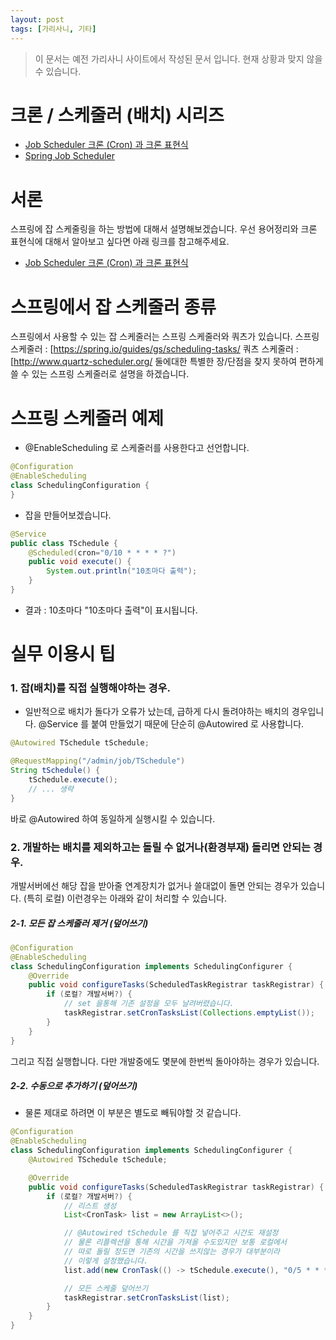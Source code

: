 ```yaml
---
layout: post
tags: [가리사니, 기타]
---
```


> 이 문서는 예전 가리사니 사이트에서 작성된 문서 입니다.
현재 상황과 맞지 않을 수 있습니다.


# 크론 / 스케줄러 (배치) 시리즈
- [Job Scheduler 크론 (Cron) 과 크론 표현식](/lab?topicId=339)
- [Spring Job Scheduler](/lab?topicId=340)

# 서론
스프링에 잡 스케줄링을 하는 방법에 대해서 설명해보겠습니다.
우선 용어정리와 크론 표현식에 대해서 알아보고 싶다면 아래 링크를 참고해주세요.
- [Job Scheduler 크론 (Cron) 과 크론 표현식](/lab?topicId=339)


# 스프링에서 잡 스케줄러 종류
스프링에서 사용할 수 있는 잡 스케줄러는 스프링 스케줄러와 쿼츠가 있습니다.
스프링 스케줄러 : [https://spring.io/guides/gs/scheduling-tasks/
쿼츠 스케줄러 : [http://www.quartz-scheduler.org/
둘에대한 특별한 장/단점을 찾지 못하여 편하게 쓸 수 있는 스프링 스케줄러로 설명을 하겠습니다.


# 스프링 스케줄러 예제
- @EnableScheduling 로 스케줄러를 사용한다고 선언합니다.
``` java
@Configuration
@EnableScheduling
class SchedulingConfiguration {
}
```
- 잡을 만들어보겠습니다.
``` java
@Service
public class TSchedule {
	@Scheduled(cron="0/10 * * * * ?")
	public void execute() {
		System.out.println("10초마다 출력");
	}
}
```
- 결과 : 10초마다 "10초마다 출력"이 표시됩니다.


# 실무 이용시 팁
### 1. 잡(배치)를 직접 실행해야하는 경우.
- 일반적으로 배치가 돌다가 오류가 났는데, 급하게 다시 돌려야하는 배치의 경우입니다.
@Service 를 붙여 만들었기 때문에 단순히 @Autowired 로 사용합니다.
``` java
@Autowired TSchedule tSchedule;

@RequestMapping("/admin/job/TSchedule")
String tSchedule() {
	tSchedule.execute();
	// ... 생략
}
```
바로 @Autowired 하여 동일하게 실행시킬 수 있습니다.
### 2. 개발하는 배치를 제외하고는 돌릴 수 없거나(환경부재) 돌리면 안되는 경우.
개발서버에선 해당 잡을 받아줄 연계장치가 없거나 쓸대없이 돌면 안되는 경우가 있습니다. (특히 로컬)
이런경우는 아래와 같이 처리할 수 있습니다.
##### 2-1. 모든 잡 스케줄러 제거 (덮어쓰기)
``` java
@Configuration
@EnableScheduling
class SchedulingConfiguration implements SchedulingConfigurer {
	@Override
	public void configureTasks(ScheduledTaskRegistrar taskRegistrar) {
		if (로컬? 개발서버?) {
			// set 을통해 기존 설정을 모두 날려버렸습니다.
			taskRegistrar.setCronTasksList(Collections.emptyList());
		}
	}
}
```
그리고 직접 실행합니다.
다만 개발중에도 몇분에 한번씩 돌아야하는 경우가 있습니다.
##### 2-2. 수동으로 추가하기 (덮어쓰기)
- 물론 제대로 하려면 이 부분은 별도로 빼둬야할 것 같습니다.
``` java
@Configuration
@EnableScheduling
class SchedulingConfiguration implements SchedulingConfigurer {
	@Autowired TSchedule tSchedule;

	@Override
	public void configureTasks(ScheduledTaskRegistrar taskRegistrar) {
		if (로컬? 개발서버?) {
			// 리스트 생성
			List<CronTask> list = new ArrayList<>();

			// @Autowired tSchedule 를 직접 넣어주고 시간도 재설정
			// 물론 리플렉션을 통해 시간을 가져올 수도있지만 보통 로컬에서
			// 따로 돌릴 정도면 기존의 시간을 쓰지않는 경우가 대부분이라
			// 이렇게 설정했습니다.
			list.add(new CronTask(() -> tSchedule.execute(), "0/5 * * * * ?"));

			// 모든 스케줄 덮어쓰기
			taskRegistrar.setCronTasksList(list);
		}
	}
}
```